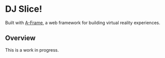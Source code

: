 # DJ Slice!
Built with [A-Frame](https://aframe.io), a web framework for building virtual reality experiences.

## Overview

This is a work in progress.